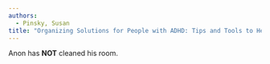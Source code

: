 ```yaml
---
authors:
  - Pinsky, Susan 
title: "Organizing Solutions for People with ADHD: Tips and Tools to Help You Take Charge of Your Life and Get Organized"
---
```


Anon has **NOT** cleaned his room.
